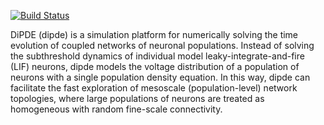 [![Build Status](https://travis-ci.org/AllenInstitute/dipde.svg?branch=master)](https://travis-ci.org/AllenInstitute/dipde)

DiPDE (dipde) is a simulation platform for numerically solving the time evolution of coupled networks of neuronal populations.
Instead of solving the subthreshold dynamics of individual model leaky-integrate-and-fire (LIF) neurons, dipde models the voltage distribution of a population of neurons with a single population density equation.
In this way, dipde can facilitate the fast exploration of mesoscale (population-level) network topologies, where large populations of neurons are treated as homogeneous with random fine-scale connectivity.
